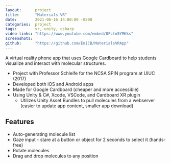 ```yaml
---
layout:      project
title:       "Materials VR"
date:        2021-06-16 14:00:00 -0500
categories:  project
tags:        vr, unity, csharp
video-links: "https://www.youtube.com/embed/8Fcfo5YMKks"
screenshots: 
github:      "https://github.com/EmiCB/MaterialsVRApp"
---
```


A virtual reality phone app that uses Google Cardboard to help students visualize and interact with molecular structures.

<!--more-->

- Project with Professor Schleife for the NCSA SPIN program at UIUC (2017)
- Developed both iOS and Android apps
- Made for Google Cardboard (cheaper and more accessible)
- Using Unity & C#, Xcode, VSCode, and Cardboard XR plugin
	- Utilizes Unity Asset Bundles to pull molecules from a webserver (easier to update app content, smaller app download)

## Features
- Auto-generating molecule list
- Gaze input - stare at a button or object for 2 seconds to select it (hands-free)
- Rotate molecules
- Drag and drop molecules to any position